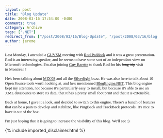 ```yaml
---
layout: post
title: "Blog Update"
date: 2008-03-16 17:54:00 -0400
comments: true
category: Archive
tags: [".NET"]
redirect_from: ["/post/2008/03/16/Blog-Update", "/post/2008/03/16/blog-update"]
author: jerome
---
```

<!-- more -->
<font face="verdana,geneva">
<p>
<font face="trebuchet ms,geneva" size="2">Last Monday,&nbsp;I attended a </font><a href="http://www.guvsm.net" target="_blank" title="Groupe d'Usagers de Visual Studio de Montr&eacute;al"><font face="trebuchet ms,geneva" size="2">GUVSM</font></a><font face="trebuchet ms,geneva" size="2"> meeting with </font><a href="http://codebetter.com/blogs/rodpaddock/default.aspx" target="_blank" title="Rod Paddock's Blog"><font face="trebuchet ms,geneva" size="2">Rod Paddock</font></a><font face="trebuchet ms,geneva" size="2">&nbsp;and it was a great presentation. Rod is an interesting speaker, and he seems to have some sort of an independant view on Microsoft technologies. I&#39;m also joining </font><a href="http://weblogs.asp.net/guybarrette/archive/2008/03/13/thanks-to-rod-paddock.aspx" title="Guy Barette's Blog"><font face="trebuchet ms,geneva" size="2">Guy Barette</font></a><font face="trebuchet ms,geneva" size="2"> to thank Rod for his <strike>long trip</strike>&nbsp;visit in&nbsp;Montr&eacute;al !</font>
</p>
<p>
<font face="trebuchet ms,geneva" size="2">He&#39;s been talking about </font><a href="http://www.visitmix.com" title="Visit MIX'08"><font face="trebuchet ms,geneva" size="2">MIX&#39;08</font></a><font face="trebuchet ms,geneva" size="2"> and all the </font><a href="http://silverlight.net" target="_blank" title="Silverlight"><font face="trebuchet ms,geneva" size="2">Silverlight</font></a><font face="trebuchet ms,geneva" size="2"> buzz. He was also here to talk about 10 Open Source tools worth looking at, and he&#39;s mentionned </font><a href="http://dotnetblogengine.net/" target="_blank" title="BlogEngine.NET"><font face="trebuchet ms,geneva" size="2">BlogEngine.NET</font></a><font face="trebuchet ms,geneva" size="2">. This blog engine kept my attention, not because it&#39;s particularly easy to install, but because it&#39;s able to use an XML datasource to store its data, that it has a pretty small foot print and that it is extensible. </font>
</p>
<p>
<font face="trebuchet ms,geneva" size="2">Back at home, I gave it a look, and decided to switch to this engine. There&#39;s a bunch of features that can be a pain to develop and stabilize, like PingBack and TrackBack protocols. It&#39;s nice to have it out of the box. </font>
</p>
<p>
<font face="trebuchet ms,geneva" size="2">I&#39;m just hoping that it is going to increase the visibility of this blog. We&#39;ll see :)</font> 
</p>
</font>

{% include imported_disclaimer.html %}
